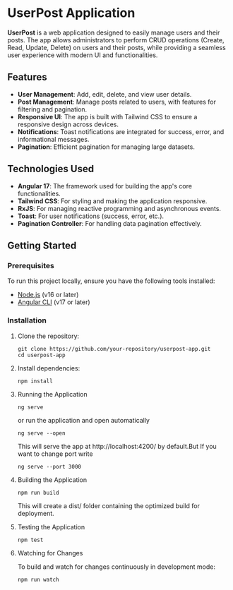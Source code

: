 # UserPost Application

**UserPost** is a web application designed to easily manage users and their posts. The app allows administrators to perform CRUD operations (Create, Read, Update, Delete) on users and their posts, while providing a seamless user experience with modern UI and functionalities.

## Features

-   **User Management**: Add, edit, delete, and view user details.
-   **Post Management**: Manage posts related to users, with features for filtering and pagination.
-   **Responsive UI**: The app is built with Tailwind CSS to ensure a responsive design across devices.
-   **Notifications**: Toast notifications are integrated for success, error, and informational messages.
-   **Pagination**: Efficient pagination for managing large datasets.

## Technologies Used

-   **Angular 17**: The framework used for building the app's core functionalities.
-   **Tailwind CSS**: For styling and making the application responsive.
-   **RxJS**: For managing reactive programming and asynchronous events.
-   **Toast**: For user notifications (success, error, etc.).
-   **Pagination Controller**: For handling data pagination effectively.

## Getting Started

### Prerequisites

To run this project locally, ensure you have the following tools installed:

-   [Node.js](https://nodejs.org/) (v16 or later)
-   [Angular CLI](https://angular.io/cli) (v17 or later)

### Installation

1. Clone the repository:
    ```
    git clone https://github.com/your-repository/userpost-app.git
    cd userpost-app
    ```
2. Install dependencies:
    ```
    npm install
    ```
3. Running the Application
    ```
    ng serve
    ```
    or run the application and open automatically
    ```
    ng serve --open
    ```
    This will serve the app at http://localhost:4200/ by default.But If you want to change port write
    ```
    ng serve --port 3000
    ```
4. Building the Application

    ```
    npm run build
    ```

    This will create a dist/ folder containing the optimized build for deployment.

5. Testing the Application
    ```
    npm test
    ```
6. Watching for Changes

    To build and watch for changes continuously in development mode:

    ```
    npm run watch
    ```
